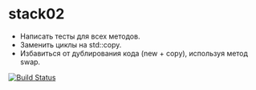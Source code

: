# stack02

- Написать тесты для всех методов.
- Заменить циклы на std::copy. 
- Избавиться от дублирования кода (new + copy), используя метод swap.

[![Build Status](https://travis-ci.org/yanaxgrishkova/stack02.svg?branch=master)](https://travis-ci.org/yanaxgrishkova/stack02)
